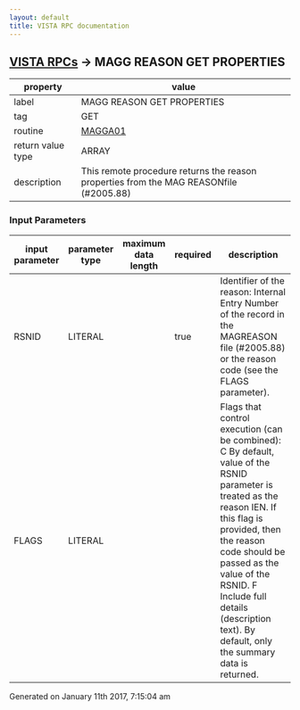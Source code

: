 ```yaml
---
layout: default
title: VISTA RPC documentation
---
```




## [VISTA RPCs](TableOfContent.md) &#8594; MAGG REASON GET PROPERTIES 

 property | value 
--- | --- 
 label | MAGG REASON GET PROPERTIES
 tag | GET
 routine | [MAGGA01](http://code.osehra.org/dox/Routine_MAGGA01_source.html)
 return value type | ARRAY
 description | This remote procedure returns the reason properties from the MAG REASONfile (#2005.88)

### Input Parameters

| input parameter | parameter type | maximum data length | required | description | 
| --- | --- | --- | --- | --- | 
| RSNID | LITERAL |  | true | Identifier of the reason: Internal Entry Number of the record in the MAGREASON file (#2005.88) or the reason code (see the FLAGS parameter). | 
| FLAGS | LITERAL |  |  | Flags that control execution (can be combined):   C  By default, value of the RSNID parameter is treated as     the reason IEN. If this flag is provided, then the reason     code should be passed as the value of the RSNID.   F  Include full details (description text). By default, only     the summary data is returned. | 




 Generated on January 11th 2017, 7:15:04 am